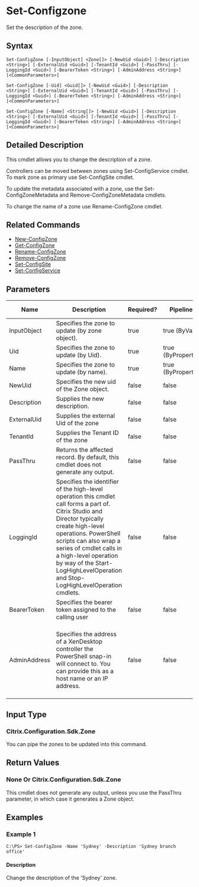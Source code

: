 ﻿
# Set-Configzone
Set the description of the zone.
## Syntax
```
Set-ConfigZone [-InputObject] <Zone[]> [-NewUid <Guid>] [-Description <String>] [-ExternalUid <Guid>] [-TenantId <Guid>] [-PassThru] [-LoggingId <Guid>] [-BearerToken <String>] [-AdminAddress <String>] [<CommonParameters>]

Set-ConfigZone [-Uid] <Guid[]> [-NewUid <Guid>] [-Description <String>] [-ExternalUid <Guid>] [-TenantId <Guid>] [-PassThru] [-LoggingId <Guid>] [-BearerToken <String>] [-AdminAddress <String>] [<CommonParameters>]

Set-ConfigZone [-Name] <String[]> [-NewUid <Guid>] [-Description <String>] [-ExternalUid <Guid>] [-TenantId <Guid>] [-PassThru] [-LoggingId <Guid>] [-BearerToken <String>] [-AdminAddress <String>] [<CommonParameters>]
```
## Detailed Description
This cmdlet allows you to change the description of a zone.

Controllers can be moved between zones using Set-ConfigService cmdlet. To mark zone as primary use Set-ConfigSite cmdlet.

To update the metadata associated with a zone, use the Set-ConfigZoneMetadata and Remove-ConfigZoneMetadata cmdlets.

To change the name of a zone use Rename-ConfigZone cmdlet.


## Related Commands

* [New-ConfigZone](./New-ConfigZone/)
* [Get-ConfigZone](./Get-ConfigZone/)
* [Rename-ConfigZone](./Rename-ConfigZone/)
* [Remove-ConfigZone](./Remove-ConfigZone/)
* [Set-ConfigSite](./Set-ConfigSite/)
* [Set-ConfigService](./Set-ConfigService/)
## Parameters
| Name   | Description | Required? | Pipeline Input | Default Value |
| --- | --- | --- | --- | --- |
| InputObject | Specifies the zone to update (by zone object). | true | true (ByValue) |  |
| Uid | Specifies the zone to update (by Uid). | true | true (ByPropertyName) |  |
| Name | Specifies the zone to update (by name). | true | true (ByPropertyName) |  |
| NewUid | Specifies the new uid of the Zone object. | false | false |  |
| Description | Supplies the new description. | false | false |  |
| ExternalUid | Supplies the external Uid of the zone | false | false |  |
| TenantId | Supplies the Tenant ID of the zone | false | false |  |
| PassThru | Returns the affected record. By default, this cmdlet does not generate any output. | false | false | False |
| LoggingId | Specifies the identifier of the high-level operation this cmdlet call forms a part of. Citrix Studio and Director typically create high-level operations. PowerShell scripts can also wrap a series of cmdlet calls in a high-level operation by way of the Start-LogHighLevelOperation and Stop-LogHighLevelOperation cmdlets. | false | false |  |
| BearerToken | Specifies the bearer token assigned to the calling user | false | false |  |
| AdminAddress | Specifies the address of a XenDesktop controller the PowerShell snap-in will connect to. You can provide this as a host name or an IP address. | false | false | Localhost. Once a value is provided by any cmdlet, this value becomes the default. |

## Input Type

### Citrix.Configuration.Sdk.Zone
You can pipe the zones to be updated into this command.
## Return Values

### None Or Citrix.Configuration.Sdk.Zone
This cmdlet does not generate any output, unless you use the PassThru parameter, in which case it generates a Zone object.
## Examples

### Example 1
```
C:\PS> Set-ConfigZone -Name 'Sydney' -Description 'Sydney branch office'
```
#### Description
Change the description of the 'Sydney' zone.
